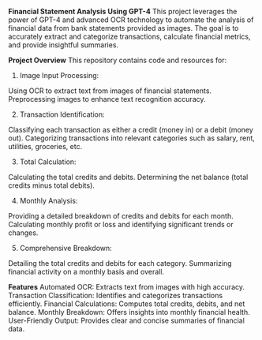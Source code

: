 **Financial Statement Analysis Using GPT-4**
This project leverages the power of GPT-4 and advanced OCR technology to automate the analysis of financial data from bank statements provided as images. The goal is to accurately extract and categorize transactions, calculate financial metrics, and provide insightful summaries.

**Project Overview**
This repository contains code and resources for:

1. Image Input Processing:

Using OCR to extract text from images of financial statements.
Preprocessing images to enhance text recognition accuracy.

2. Transaction Identification:

Classifying each transaction as either a credit (money in) or a debit (money out).
Categorizing transactions into relevant categories such as salary, rent, utilities, groceries, etc.

3. Total Calculation:

Calculating the total credits and debits.
Determining the net balance (total credits minus total debits).

4. Monthly Analysis:

Providing a detailed breakdown of credits and debits for each month.
Calculating monthly profit or loss and identifying significant trends or changes.

5. Comprehensive Breakdown:

Detailing the total credits and debits for each category.
Summarizing financial activity on a monthly basis and overall.

**Features**
Automated OCR: Extracts text from images with high accuracy.
Transaction Classification: Identifies and categorizes transactions efficiently.
Financial Calculations: Computes total credits, debits, and net balance.
Monthly Breakdown: Offers insights into monthly financial health.
User-Friendly Output: Provides clear and concise summaries of financial data.
